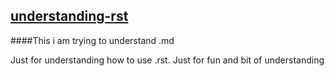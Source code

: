## [understanding-rst]()
####This i am trying to understand .md


Just for understanding how to use .rst. Just for fun and bit of understanding

